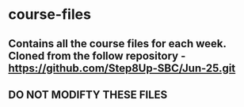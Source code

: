 # course-files
## Contains all the course files for each week. Cloned from the follow repository - https://github.com/Step8Up-SBC/Jun-25.git
## DO NOT MODIFTY THESE FILES 